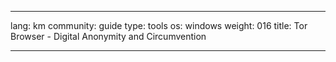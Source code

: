 

---

lang: km
community: guide
type: tools
os: windows
weight: 016
title: Tor Browser - Digital Anonymity and Circumvention

---

<stub>

